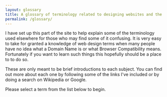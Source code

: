 ```yaml
---
layout: glossary
title: A glossary of terminology related to designing websites and the technology behind them
permalink: /glossary/
---
```


I have set up this part of the site to help explain some of the terminology used elsewhere for those who may find some of it confusing. It is very easy to take for granted a knowledge of web design terms when many people have no idea what a Domain Name is or what Browser Compatibility means. Fortunately if you want to learn such things this hopefully should be a place to to do so.

These are only meant to be brief introductions to each subject. You can find out more about each one by following some of the links I've included or by doing a search on Wikipedia or Google.

Please select a term from the list below to begin.							


